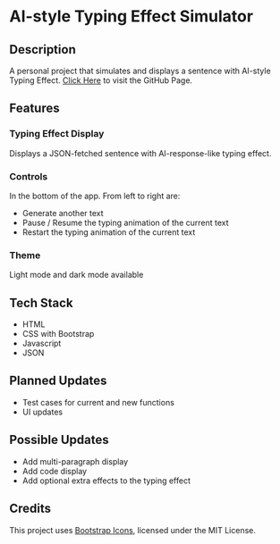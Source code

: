# AI-style Typing Effect Simulator

## Description
A personal project that simulates and displays a sentence with AI-style Typing Effect. [Click Here](https://tlam-dev.github.io/typing-simulator/) to visit the GitHub Page.

## Features

### Typing Effect Display
Displays a JSON-fetched sentence with AI-response-like typing effect.

### Controls
In the bottom of the app. From left to right are:
- Generate another text
- Pause / Resume the typing animation of the current text
- Restart the typing animation of the current text

### Theme
Light mode and dark mode available

## Tech Stack
- HTML
- CSS with Bootstrap
- Javascript
- JSON

## Planned Updates
- Test cases for current and new functions
- UI updates

## Possible Updates
- Add multi-paragraph display
- Add code display
- Add optional extra effects to the typing effect

## Credits
This project uses [Bootstrap Icons](https://icons.getbootstrap.com/), licensed under the MIT License.
